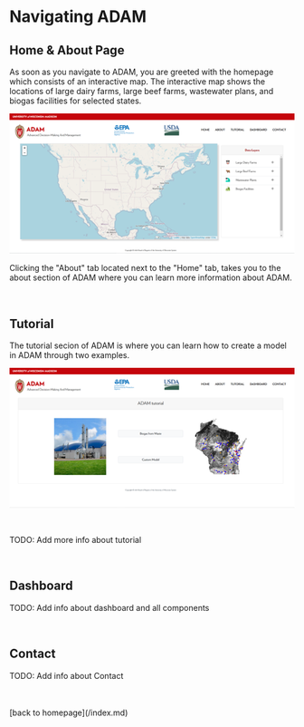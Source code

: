 <h1> Navigating ADAM </h1>

<h2>Home & About Page</h2>

<p>
    As soon as you navigate to ADAM, you are greeted with the homepage which consists of an interactive map. The interactive map shows the locations of large dairy farms, large beef farms, wastewater plans, and biogas facilities for selected states.
<p>

<a href="http://54.208.179.171:8000/">
<img src="homepg.png">
</a>

<br>

<p>
    Clicking the "About" tab located next to the "Home" tab, takes you to the about section of ADAM where you can learn more information about ADAM. 
</p>

<br>

<h2> Tutorial </h2>

<p>The tutorial secion of ADAM is where you can learn how to create a model in ADAM through two examples.</p>

<a href="http://54.208.179.171:8000/tryit"><img src="tutorialpg.png">
</a>

<br>
<p>TODO: Add more info about tutorial</p>
<br>

<h2>Dashboard</h2>
<p>TODO: Add info about dashboard and all components</p> 
<br> 

<h2>Contact</h2>
<p>TODO: Add info about Contact</p> 

<br>
<br>
[back to homepage](/index.md)